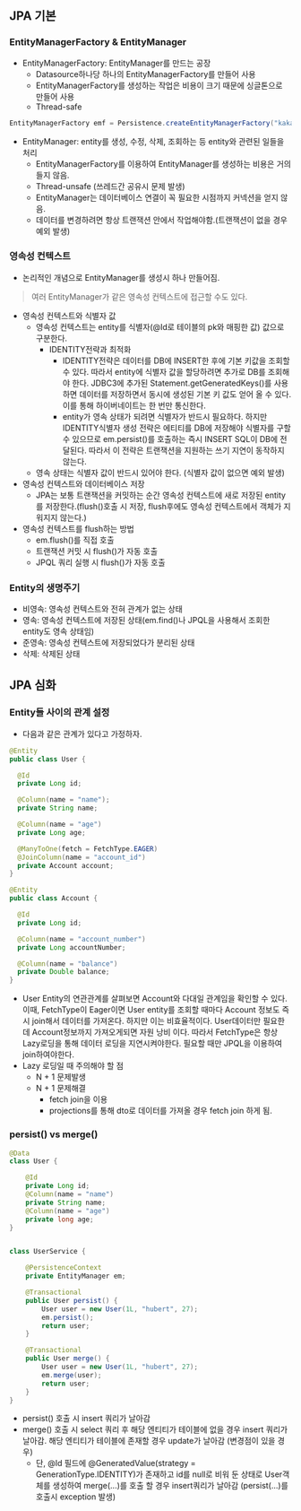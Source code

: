 ## JPA 기본

### EntityManagerFactory & EntityManager
- EntityManagerFactory: EntityManager를 만드는 공장
  - Datasource하나당 하나의 EntityManagerFactory를 만들어 사용
  - EntityManagerFactory를 생성하는 작업은 비용이 크기 때문에 싱글톤으로 만들어 사용
  - Thread-safe
```java
EntityManagerFactory emf = Persistence.createEntityManagerFactory("kakaopay");
```

- EntityManager: entity를 생성, 수정, 삭제, 조회하는 등 entity와 관련된 일들을 처리
  - EntityManagerFactory를 이용하여 EntityManager를 생성하는 비용은 거의 들지 않음.
  - Thread-unsafe (쓰레드간 공유시 문제 발생)
  - EntityManager는 데이터베이스 연결이 꼭 필요한 시점까지 커넥션을 얻지 않음.
  - 데이터를 변경하려면 항상 트랜잭션 안에서 작업해야함.(트랜잭션이 없을 경우 예외 발생)

### 영속성 컨텍스트
- 논리적인 개념으로 EntityManager를 생성시 하나 만들어짐.
> 여러 EntityManager가 같은 영속성 컨텍스트에 접근할 수도 있다.
- 영속성 컨텍스트와 식별자 값
  - 영속성 컨텍스트는 entity를 식별자(@Id로 테이블의 pk와 매핑한 값) 값으로 구분한다.
    - IDENTITY전략과 최적화
      - IDENTITY전략은 데이터를 DB에 INSERT한 후에 기본 키값을 조회할 수 있다. 따라서 entity에 식별자 값을 할당하려면 추가로 DB를 조회해야 한다. JDBC3에 추가된 Statement.getGeneratedKeys()를 사용하면 데이터를 저장하면서 동시에 생성된 기본 키 값도 얻어 올 수 있다. 이를 통해 하이버네이트는 한 번만 통신한다.
      - entity가 영속 상태가 되려면 식별자가 반드시 필요하다. 하지만 IDENTITY식별자 생성 전략은 에티티를 DB에 저장해야 식별자를 구할 수 있으므로 em.persist()를 호출하는 즉시 INSERT SQL이 DB에 전달된다. 따라서 이 전략은 트랜잭션을 지원하는 쓰기 지연이 동작하지 않는다.
  - 영속 상태는 식별자 값이 반드시 있어야 한다. (식별자 값이 없으면 예외 발생)
- 영속성 컨텍스트와 데이터베이스 저장
  - JPA는 보통 트랜잭션을 커밋하는 순간 영속성 컨텍스트에 새로 저장된 entity를 저장한다.(flush()호출 시 저장, flush후에도 영속성 컨텍스트에서 객체가 지워지지 않는다.)
- 영속성 컨텍스트를 flush하는 방법
  - em.flush()를 직접 호출
  - 트랜잭션 커밋 시 flush()가 자동 호출
  - JPQL 쿼리 실행 시 flush()가 자동 호출

### Entity의 생명주기
- 비영속: 영속성 컨텍스트와 전혀 관계가 없는 상태
- 영속: 영속성 컨텍스트에 저장된 상태(em.find()나 JPQL을 사용해서 조회한 entity도 영속 상태임)
- 준영속: 영속성 컨텍스트에 저장되었다가 분리된 상태
- 삭제: 삭제된 상태

## JPA 심화

### Entity들 사이의 관계 설정
- 다음과 같은 관계가 있다고 가정하자.
```java
@Entity
public class User {

  @Id
  private Long id;

  @Column(name = "name");
  private String name;

  @Column(name = "age")
  private Long age;

  @ManyToOne(fetch = FetchType.EAGER)
  @JoinColumn(name = "account_id")
  private Account account;
}

@Entity
public class Account {

  @Id
  private Long id;

  @Column(name = "account_number")
  private Long accountNumber;

  @Column(name = "balance")
  private Double balance;
}
```
- User Entity의 연관관계를 살펴보면 Account와 다대일 관계임을 확인할 수 있다. 이때, FetchType이 Eager이면 User entity를 조회할 때마다 Account 정보도 즉시 join해서 데이터를 가져온다. 하지만 이는 비효율적이다. User데이터만 필요한데 Account정보까지 가져오게되면 자원 낭비 이다. 따라서 FetchType은 항상 Lazy로딩을 통해 데이터 로딩을 지연시켜야한다. 필요할 때만 JPQL을 이용하여 join하여야한다.
- Lazy 로딩일 때 주의해야 할 점
  - N + 1 문제발생
  - N + 1 문제해결
    - fetch join을 이용
    - projections를 통해 dto로 데이터를 가져올 경우 fetch join 하게 됨.

### persist() vs merge()

```java
@Data
class User {

    @Id
    private Long id;
    @Column(name = "name")
    private String name;
    @Column(name = "age")
    private long age;
}


class UserService {

    @PersistenceContext
    private EntityManager em;

    @Transactional
    public User persist() {
        User user = new User(1L, "hubert", 27);
        em.persist();
        return user;
    }

    @Transactional
    public User merge() {
        User user = new User(1L, "hubert", 27);
        em.merge(user);
        return user;
    }
}
```

- persist() 호출 시 insert 쿼리가 날아감
- merge() 호출 시 select 쿼리 후 해당 엔티티가 테이블에 없을 경우 insert 쿼리가 날아감. 해당 엔티티가 테이블에 존재할 경우 update가 날아감 (변경점이 있을 경우)
    - 단, @Id 필드에 @GeneratedValue(strategy = GenerationType.IDENTITY)가 존재하고 id를 null로 비워 둔 상태로 User객체를 생성하여 merge(...)를 호출 할 경우 insert쿼리가 날아감 (persist(...)를 호출시 exception 발생)
